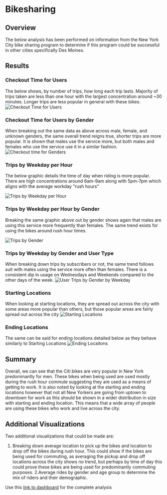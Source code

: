# Bikesharing

## Overview
The below analysis has been performed on information from the New York City bike sharing program to determine if this program could be successful in other cities specifically Des Moines.

## Results

### Checkout Time for Users

The below shows, by number of trips, how long each trip lasts. Majority of trips taken are less than one hour with the largest concentration around ~30 minutes. Longer trips are less popular in general with these bikes.
![Checkout Time for Users](https://user-images.githubusercontent.com/85718354/134779751-58d25c23-a69f-45b9-ae14-da5942239e17.PNG)

### Checkout Time for Users by Gender
When breaking out the same data as above across male, female, and unknown genders, the same overall trend reigns true, shorter trips are more popular.  It is shown that males use the service more, but both males and females who use the service use it in a similar fashion.
![Checkout time for Genders](https://user-images.githubusercontent.com/85718354/134779822-4ffa9100-ee16-4e7b-b05b-20ca6e8897ec.PNG)

### Trips by Weekday per Hour

The below graphic details the time of day when riding is more popular. There are high concentrations around 6am-9am along with 5pm-7pm which aligns with the average workday "rush hours"

![Trips by Weekday per Hour](https://user-images.githubusercontent.com/85718354/134779883-db74a01f-f8a4-4e87-bd5f-89806e6b8bde.PNG)


### Trips by Weekday per Hour by Gender

Breaking the same graphic above out by gender shows again that males are using this service more frequently than females.  The same trend exists for using the bikes around rush hour times.

![Trips by Gender](https://user-images.githubusercontent.com/85718354/134779920-8f6d4475-0cf1-4c8f-9a2c-55761bbdbab2.PNG)

### Trips by Weekday by Gender and User Type

When breaking down trips by subscribers or not, the same trend follows suit with males using the service more often than females.  There is a consistent dip in usage on Wednesdays and Weekends compared to the other days of the week.
![User Trips by Gender by Weekday](https://user-images.githubusercontent.com/85718354/134779966-61915347-0a3e-4c4b-af3b-9550eb7b2a5a.PNG)

### Starting Locations
When looking at starting locations, they are spread out across the city with some areas more popular than others, but those popular areas are fairly spread out across the city
![Starting Locations](https://user-images.githubusercontent.com/85718354/134780065-11546f85-6937-4292-9dcd-afb01e98fd9a.PNG)

### Ending Locations
The same can be said for ending locations detailed below as they behave similarly to Starting Locations
![Ending Locaitons](https://user-images.githubusercontent.com/85718354/134780090-390eb847-918f-4a12-baa7-6ab38d3b017c.PNG)


## Summary

Overall, we can see that the Citi bikes are very popular in New York predominantly for men. These bikes when being used are used mostly during the rush hour commute suggesting they are used as a means of getting to work. It is also noted by looking at the starting and ending locations however that not all New Yorkers are going from uptown to downtown for work as this should be shown in a wider distribution in size with starting and ending location. This means that a wide array of people are using these bikes who work and live across the city.

## Additional Visualizations

Two additional visualizations that could be made are:
1. Breaking down average location to pick up the bikes and location to drop off the bikes during rush hour. This could show if the bikes are being used for commuting, as averaging the pickup and drop off locations across the city shows no trend, but perhaps by time of day this could prove these bikes are being used for predominantly commuting purposes.
2.Average rides by gender and age group to determine the mix of riders and their demographic.

Use this [link to dashboard](https://public.tableau.com/app/profile/melissa.logan6039/viz/Module14Challenge_16325873633640/Module14Challenge?publish=yes "link to tableau dashboard") for the complete analysis

